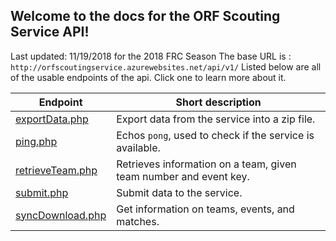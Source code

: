 ## Welcome to the docs for the ORF Scouting Service API!
Last updated: 11/19/2018 for the 2018 FRC Season
The base URL is : `http://orfscoutingservice.azurewebsites.net/api/v1/`
Listed below are all of the usable endpoints of the api. Click one to learn more about it.

| Endpoint | Short description |
| ----- | ----- |
| [exportData.php](api/v1/exportData.md) | Export data from the service into a zip file. |
| [ping.php](api/v1/ping.md) | Echos `pong`, used to check if the service is available. |
| [retrieveTeam.php](api/v1/retrieveTeam.md) | Retrieves information on a team, given team number and event key. |
| [submit.php](api/v1/submit.md) | Submit data to the service. |
| [syncDownload.php](api/v1/syncDownload.md) | Get information on teams, events, and matches. |